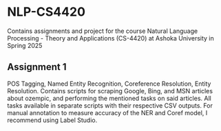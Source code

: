 # NLP-CS4420
Contains assignments and project for the course Natural Language Processing - Theory and Applications (CS-4420) at Ashoka University in Spring 2025

## Assignment 1
POS Tagging, Named Entity Recognition, Coreference Resolution, Entity Resolution. Contains scripts for scraping Google, Bing, and MSN articles about ozempic, and performing the mentioned tasks on said articles. All tasks available in separate scripts with their respective CSV outputs. For manual annotation to measure accuracy of the NER and Coref model, I recommend using Label Studio. 
